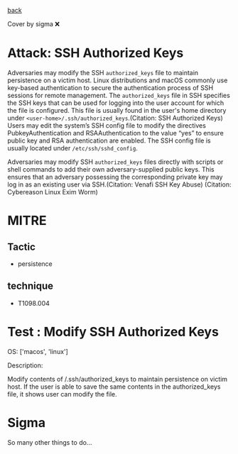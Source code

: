 [back](../index.md)

Cover by sigma :x: 

# Attack: SSH Authorized Keys

 Adversaries may modify the SSH <code>authorized_keys</code> file to maintain persistence on a victim host. Linux distributions and macOS commonly use key-based authentication to secure the authentication process of SSH sessions for remote management. The <code>authorized_keys</code> file in SSH specifies the SSH keys that can be used for logging into the user account for which the file is configured. This file is usually found in the user's home directory under <code>&lt;user-home&gt;/.ssh/authorized_keys</code>.(Citation: SSH Authorized Keys) Users may edit the system’s SSH config file to modify the directives PubkeyAuthentication and RSAAuthentication to the value “yes” to ensure public key and RSA authentication are enabled. The SSH config file is usually located under <code>/etc/ssh/sshd_config</code>.

Adversaries may modify SSH <code>authorized_keys</code> files directly with scripts or shell commands to add their own adversary-supplied public keys. This ensures that an adversary possessing the corresponding private key may log in as an existing user via SSH.(Citation: Venafi SSH Key Abuse) (Citation: Cybereason Linux Exim Worm)

# MITRE
## Tactic
  - persistence

## technique
  - T1098.004

# Test : Modify SSH Authorized Keys

OS: ['macos', 'linux']

Description:

 Modify contents of <user-home>/.ssh/authorized_keys to maintain persistence on victim host. 
If the user is able to save the same contents in the authorized_keys file, it shows user can modify the file.


# Sigma

 So many other things to do...